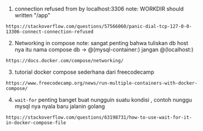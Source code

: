 1.  connection refused from by localhost:3306
note: WORKDIR should written "/app" 
```
https://stackoverflow.com/questions/57566060/panic-dial-tcp-127-0-0-13306-connect-connection-refused
```

2. Networking in compose
note: sangat penting bahwa tuliskan db host nya itu nama compose db -> @(mysql-container:<port>) jangan @(localhost:<port>)
```
https://docs.docker.com/compose/networking/
```
3. tutorial docker compose sederhana dari freecodecamp

```
https://www.freecodecamp.org/news/run-multiple-containers-with-docker-compose/
```
4. `wait-for` penting banget buat nungguin suatu kondisi , contoh nunggu mysql nya nyala baru jalanin golang

```
https://stackoverflow.com/questions/63198731/how-to-use-wait-for-it-in-docker-compose-file
```